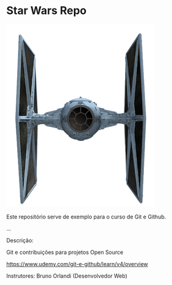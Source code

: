 # Star Wars Repo

![TIE Fighter](tiefighter.png)

Este repositório serve de exemplo para o curso de Git e Github.

...

Descrição:

Git e contribuições para projetos Open Source

https://www.udemy.com/git-e-github/learn/v4/overview

Instrutores: Bruno Orlandi (Desenvolvedor Web)
